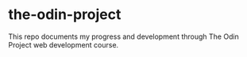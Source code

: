 # the-odin-project
This repo documents my progress and development through The Odin Project web development course.
